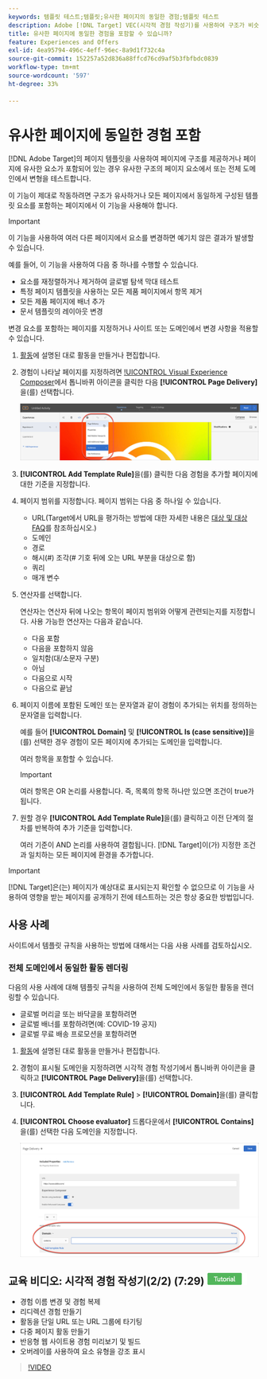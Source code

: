 ```yaml
---
keywords: 템플릿 테스트;템플릿;유사한 페이지의 동일한 경험;템플릿 테스트
description: Adobe [!DNL Target] VEC(시각적 경험 작성기)를 사용하여 구조가 비슷하거나 동일한 템플릿 요소를 포함하는 여러 페이지에 동일한 경험을 포함하는 방법에 대해 알아봅니다.
title: 유사한 페이지에 동일한 경험을 포함할 수 있습니까?
feature: Experiences and Offers
exl-id: 4ea95794-496c-4eff-96ec-8a9d1f732c4a
source-git-commit: 152257a52d836a88ffcd76cd9af5b3fbfbdc0839
workflow-type: tm+mt
source-wordcount: '597'
ht-degree: 33%

---
```


# 유사한 페이지에 동일한 경험 포함

[!DNL Adobe Target]의 페이지 템플릿을 사용하여 페이지에 구조를 제공하거나 페이지에 유사한 요소가 포함되어 있는 경우 유사한 구조의 페이지 요소에서 또는 전체 도메인에서 변형을 테스트합니다.

이 기능이 제대로 작동하려면 구조가 유사하거나 모든 페이지에서 동일하게 구성된 템플릿 요소를 포함하는 페이지에서 이 기능을 사용해야 합니다.

>[!IMPORTANT]
>
>이 기능을 사용하여 여러 다른 페이지에서 요소를 변경하면 예기치 않은 결과가 발생할 수 있습니다.

예를 들어, 이 기능을 사용하여 다음 중 하나를 수행할 수 있습니다.

* 요소를 재정렬하거나 제거하여 글로벌 탐색 막대 테스트
* 특정 페이지 템플릿을 사용하는 모든 제품 페이지에서 항목 제거
* 모든 제품 페이지에 배너 추가
* 문서 템플릿의 레이아웃 변경

변경 요소를 포함하는 페이지를 지정하거나 사이트 또는 도메인에서 변경 사항을 적용할 수 있습니다.

1. [활동](/help/main/c-activities/activities.md#concept_D317A95A1AB54674BA7AB65C7985BA03)에 설명된 대로 활동을 만들거나 편집합니다.

1. 경험이 나타날 페이지를 지정하려면 [!UICONTROL Visual Experience Composer](VEC)에서 톱니바퀴 아이콘을 클릭한 다음 **[!UICONTROL Page Delivery]**&#x200B;을(를) 선택합니다.

   ![톱니바퀴 아이콘 > 페이지 전달](/help/main/c-experiences/c-visual-experience-composer/assets/icon-gear.png)

1. **[!UICONTROL Add Template Rule]**&#x200B;을(를) 클릭한 다음 경험을 추가할 페이지에 대한 기준을 지정합니다.

1. 페이지 범위를 지정합니다. 페이지 범위는 다음 중 하나일 수 있습니다.

   * URL(Target에서 URL을 평가하는 방법에 대한 자세한 내용은 [대상 및 대상 FAQ](/help/main/c-target/c-troubleshooting-targets-and-audiences/troubleshooting-targets-and-audiences.md)를 참조하십시오.)
   * 도메인
   * 경로
   * 해시(#) 조각(# 기호 뒤에 오는 URL 부분을 대상으로 함)
   * 쿼리
   * 매개 변수

1. 연산자를 선택합니다.

   연산자는 연산자 뒤에 나오는 항목이 페이지 범위와 어떻게 관련되는지를 지정합니다. 사용 가능한 연산자는 다음과 같습니다.

   * 다음 포함
   * 다음을 포함하지 않음
   * 일치함(대/소문자 구분)
   * 아님
   * 다음으로 시작
   * 다음으로 끝남

1. 페이지 이름에 포함된 도메인 또는 문자열과 같이 경험이 추가되는 위치를 정의하는 문자열을 입력합니다.

   예를 들어 **[!UICONTROL Domain]** 및 **[!UICONTROL Is (case sensitive)]**&#x200B;을(를) 선택한 경우 경험이 모든 페이지에 추가되는 도메인을 입력합니다.

   여러 항목을 포함할 수 있습니다.

   >[!IMPORTANT]
   >
   >여러 항목은 OR 논리를 사용합니다. 즉, 목록의 항목 하나만 있으면 조건이 true가 됩니다.

1. 원할 경우 **[!UICONTROL Add Template Rule]**&#x200B;을(를) 클릭하고 이전 단계의 절차를 반복하여 추가 기준을 입력합니다.

   여러 기준이 AND 논리를 사용하여 결합됩니다. [!DNL Target]이(가) 지정한 조건과 일치하는 모든 페이지에 환경을 추가합니다.

>[!IMPORTANT]
>
> [!DNL Target]은(는) 페이지가 예상대로 표시되는지 확인할 수 없으므로 이 기능을 사용하여 영향을 받는 페이지를 공개하기 전에 테스트하는 것은 항상 중요한 방법입니다.

## 사용 사례

사이트에서 템플릿 규칙을 사용하는 방법에 대해서는 다음 사용 사례를 검토하십시오.

### 전체 도메인에서 동일한 활동 렌더링

다음의 사용 사례에 대해 템플릿 규칙을 사용하여 전체 도메인에서 동일한 활동을 렌더링할 수 있습니다.

* 글로벌 머리글 또는 바닥글을 포함하려면
* 글로벌 배너를 포함하려면(예: COVID-19 공지)
* 글로벌 무료 배송 프로모션을 포함하려면

1. [활동](/help/main/c-activities/activities.md#concept_D317A95A1AB54674BA7AB65C7985BA03)에 설명된 대로 활동을 만들거나 편집합니다.

1. 경험이 표시될 도메인을 지정하려면 시각적 경험 작성기에서 톱니바퀴 아이콘을 클릭하고 **[!UICONTROL Page Delivery]**&#x200B;을(를) 선택합니다.

1. **[!UICONTROL Add Template Rule]** > **[!UICONTROL Domain]**&#x200B;을(를) 클릭합니다.

1. **[!UICONTROL Choose evaluator]** 드롭다운에서 **[!UICONTROL Contains]**&#x200B;을(를) 선택한 다음 도메인을 지정합니다.

   ![도메인 포함](/help/main/c-experiences/c-visual-experience-composer/assets/domain-template-rule.png)

## 교육 비디오: 시각적 경험 작성기(2/2) (7:29) ![튜토리얼 배지](/help/main/assets/tutorial.png)

* 경험 이름 변경 및 경험 복제
* 리디렉션 경험 만들기
* 활동을 단일 URL 또는 URL 그룹에 타기팅
* 다중 페이지 활동 만들기
* 반응형 웹 사이트용 경험 미리보기 및 빌드
* 오버레이를 사용하여 요소 유형을 강조 표시

>[!VIDEO](https://video.tv.adobe.com/v/17401)
